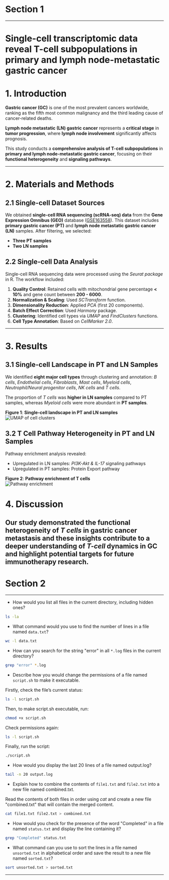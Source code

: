 # Section 1

---

# **Single-cell transcriptomic data reveal T-cell subpopulations in primary and lymph node-metastatic gastric cancer**

# **1. Introduction**  

**Gastric cancer (GC)** is one of the most prevalent cancers worldwide, ranking as the fifth most common malignancy and the third leading cause of cancer-related deaths.

**Lymph node metastatic (LN) gastric cancer** represents a **critical stage** in **tumor progression**, where **lymph node involvement** significantly affects prognosis. 

This study conducts a **comprehensive analysis of T-cell subpopulations** in **primary and lymph node-metastatic gastric cancer**, focusing on their **functional heterogeneity** and **signaling pathways**.

---

# **2. Materials and Methods**  

## **2.1 Single-cell Dataset Sources**  
We obtained **single-cell RNA sequencing (scRNA-seq) data** from the **Gene Expression Omnibus (GEO)** database ([GSE163558](https://www.ncbi.nlm.nih.gov/geo/)). This dataset includes **primary gastric cancer (PT)** and **lymph node metastatic gastric cancer (LN)** samples. After filtering, we selected:  
- **Three PT samples**  
- **Two LN samples**  

## **2.2 Single-cell Data Analysis**  
Single-cell RNA sequencing data were processed using the *Seurat package* in R. The workflow included:  
1. **Quality Control**: Retained cells with mitochondrial gene percentage **< 10%** and gene count between **200 - 6000**.  
2. **Normalization & Scaling**: Used *SCTransform* function.  
3. **Dimensionality Reduction**: Applied *PCA* (first 20 components).  
4. **Batch Effect Correction**: Used *Harmony* package.  
5. **Clustering**: Identified cell types via *UMAP* and *FindClusters* functions.  
6. **Cell Type Annotation**: Based on *CellMarker 2.0*.

---

# **3. Results**  

## **3.1 Single-cell Landscape in PT and LN Samples**  
We identified **eight major cell types** through clustering and annotation:  *B cells*, *Endothelial cells*, *Fibroblasts*, *Mast cells*, *Myeloid cells*, *Neutrophil/Neural progenitor cells*, *NK cells* and *T cells*. 

The proportion of *T cells* was **higher in LN samples** compared to PT samples, whereas *Myeloid cells* were more abundant in **PT samples**.  

**Figure 1**: **Single-cell landscape in PT and LN samples**  
![UMAP of cell clusters](images/landscape.png)

## **3.2 T Cell Pathway Heterogeneity in PT and LN Samples**  
Pathway enrichment analysis revealed:  
- Upregulated in LN samples: *PI3K-Akt & IL-17* signaling pathways  
- Upregulated in PT samples: Protein Export pathway  

**Figure 2**: **Pathway enrichment of T cells**  
![Pathway enrichment](images/pathway.png)  

# **4. Discussion**  

Our study demonstrated the functional heterogeneity of *T cells* in gastric cancer metastasis and these insights contribute to a deeper understanding of *T-cell* dynamics in GC and highlight potential targets for future immunotherapy research.
---

# Section 2

---
- How would you list all files in the current directory, including hidden ones?  

```bash
ls -la  
```  

- What command would you use to find the number of lines in a file named `data.txt`?  

```bash
wc -l data.txt  
```  

- How can you search for the string "error" in all `*.log` files in the current directory?  

```bash
grep "error" *.log  
```  

- Describe how you would change the permissions of a file named `script.sh` to make it executable.  

Firstly, check the file’s current status:  

```bash
ls -l script.sh
```  

Then, to make script.sh executable, run:  

``` bash
chmod +x script.sh
```  

Check permissions again:  

```bash
ls -l script.sh  
```  

Finally, run the script:  

```bash
./script.sh  
```  

- How would you display the last 20 lines of a file named output.log?  

```bash
tail -n 20 output.log  
```  

- Explain how to combine the contents of `file1.txt` and `file2.txt` into a new file named combined.txt.  

Read the contents of both files in order using *cat* and  create a new file "combined.txt" that will contain the merged content.  

```bash
cat file1.txt file2.txt > combined.txt
```  

- How would you check for the presence of the word "Completed" in a file named `status.txt` and display the line containing it?

```bash
grep "Completed" status.txt
```  

- What command can you use to sort the lines in a file named `unsorted.txt` in alphabetical order and save the result to a new file named `sorted.txt`?

```bash
sort unsorted.txt > sorted.txt
```  

---